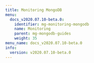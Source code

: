 ```yaml
---
title: Monitoring MongoDB
menu:
  docs_v2020.07.10-beta.0:
    identifier: mg-monitoring-mongodb
    name: Monitoring
    parent: mg-mongodb-guides
    weight: 35
menu_name: docs_v2020.07.10-beta.0
info:
  version: v2020.07.10-beta.0
---
```


